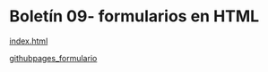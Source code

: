 # Boletín 09- formularios en HTML

[index.html](https://github.com/angelaserantes/LMSXI-Boletin09/blob/main/index.html)

[githubpages_formulario](https://angelaserantes.github.io/LMSXI-Boletin09/index.html)